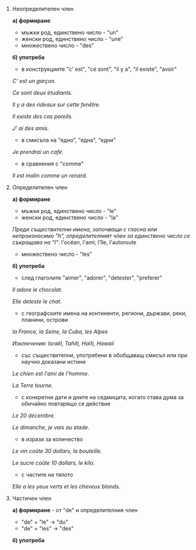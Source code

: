 1. Неопределителен член
	
	**а) формиране**
	- мъжки род, единствено число - "un"
	- женски род, единствено число - "une"
	- множествено число - "des"
	
	**б) употреба**
	- в конструкциите "c' est", "ce sont", "il y a", "il existe", "avoir"
	
	*C' est un garçon.*
	
	*Ce sont deux étudiants.*
	
	*Il y a des rideaux sur cette fenêtre.*
	
	*Il existe des cas pareils.*
	
	*J’ ai des amis.*
	
	- в смисъла на "едно", "една", "едни"
	
	*Je prendrai un café.*
	
	- в сравнения с "comme"
	
	*Il est malin comme un renard.*

2. Определителен член
	
	**а) формиране**
	- мъжки род, единствено число - "le"
	- женски род, единствено число - "la"
	
	*Преди съществителни имена, започващи с гласна или непроизносимо "h", определителният член за единствено число се съкращава на "l"*: l'océan, l'ami; l'île, l'autoroute
	
	- множествено число - "les"
	
	**б) употреба**
	- след глаголите "aimer", "adorer", "detester", "preferer"
	
	*Il adore le chocolat.*
	
	*Elle deteste le chat.*
	
	- с географските имена на континенти, региони, държави, реки, планини, острови
	
	*la France, la Seine, la Cuba, les Alpes*
	
	*Изключения: Israël, Tahiti, Haïti, Hawaii*
	
	- със съществителни, употребени в обобщаващ смисъл или при научно доказани истини
	
	*Le chien est l'ami de l'homme.*
	
	*La Terre tourne.*
	
	- с конкретни дати и дните на седмицата, когато става дума за обичайно повтарящо се действие
	
	*Le 20 décembre.*
	
	*Le dimanche, je vais au stade.*
	
	- в изрази за количество
	
	*Le vin coûte 30 dollars, la bouteille.*
	
	*Le sucre coûte 10 dollars, le kilo.*
	
	- с частите на тялото
	
	*Elle a les yeux verts et les cheveux blonds*.

3. Частичен член
	
	**а) формиране** - от "de" и определителния член
	- "de" + "le" -> "du"
	- "de" + "les" -> "des"
	
	**б) употреба**